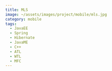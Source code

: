 ```yaml
---
title: MLS
image: ~/assets/images/project/mobile/mls.jpg
category: mobile
tags:
  - JavaEE
  - Spring
  - Hibernate
  - JavaME
  - C++
  - ATL
  - WTL
  - MFC
---
```

